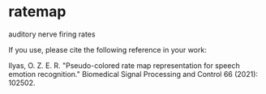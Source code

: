 # ratemap
auditory nerve firing rates 


If you use, please cite the following reference in your work:

Ilyas, O. Z. E. R. "Pseudo-colored rate map representation for speech emotion recognition." Biomedical Signal Processing and Control 66 (2021): 102502.

